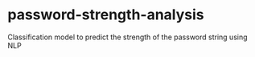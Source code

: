 # password-strength-analysis
Classification model to predict the strength of the password string using NLP
